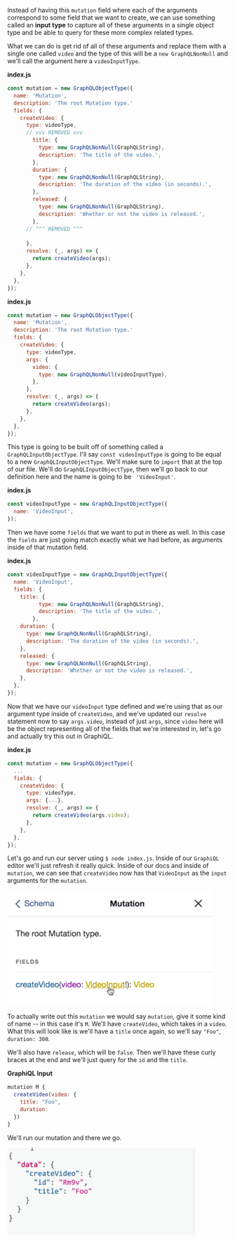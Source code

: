 Instead of having this `mutation` field where each of the arguments correspond to some field that we want to create, we can use something called an **input type** to capture all of these arguments in a single object type and be able to query for these more complex related types.

What we can do is get rid of all of these arguments and replace them with a single one called `video` and the type of this will be a `new GraphQLNonNull` and we'll call the argument here a `videoInputType`.

**index.js**
```javascript
const mutation = new GraphQLObjectType({
  name: 'Mutation',
  description: 'The root Mutation type.'
  fields: {
    createVideo: {
      type: videoType,
      // vvv REMOVED vvv
        title: {
          type: new GraphQLNonNull(GraphQLString),
          description: 'The title of the video.',
        },
        duration: {
          type: new GraphQLNonNull(GraphQLString),
          description: 'The duration of the video (in seconds).',
        },
        released: {
          type: new GraphQLNonNull(GraphQLString),
          description: 'Whether or not the video is released.',
        },
      // ^^^ REMOVED ^^^ 

      },
      resolve: (_, args) => {
        return createVideo(args);
      },
    },
  },
});
```

**index.js**
```javascript
const mutation = new GraphQLObjectType({
  name: 'Mutation',
  description: 'The root Mutation type.'
  fields: {
    createVideo: {
      type: videoType,
      args: {
        video: {
          type: new GraphQLNonNull(videoInputType),
        },
      },
      resolve: (_, args) => {
        return createVideo(args);
      },
    },
  },
});
```
This type is going to be built off of something called a `GraphQLInputObjectType`. I'll say `const videoInputType` is going to be equal to a new `GraphQLInputObjectType`. We'll make sure to `import` that at the top of our file. We'll do `GraphQLInputObjectType`, then we'll go back to our definition here and the name is going to be `
'VideoInput'`.

**index.js**
```javascript
const videoInputType = new GraphQLInputObjectType({
  name: 'VideoInput',
});
```

Then we have some `fields` that we want to put in there as well. In this case the `fields` are just going match exactly what we had before, as arguments inside of that mutation field.

**index.js**
```javascript
const videoInputType = new GraphQLInputObjectType({
  name: 'VideoInput',
  fields: {
    title: {
          type: new GraphQLNonNull(GraphQLString),
          description: 'The title of the video.',
        },
    duration: {
      type: new GraphQLNonNull(GraphQLString),
      description: 'The duration of the video (in seconds).',
    },
    released: {
      type: new GraphQLNonNull(GraphQLString),
      description: 'Whether or not the video is released.',
    },
  },
});
```

Now that we have our `videoInput` type defined and we're using that as our argument type inside of `createVideo`, and we've updated our `resolve` statement now to say `args.video`, instead of just `args`, since `video` here will be the object representing all of the fields that we're interested in, let's go and actually try this out in GraphiQL.

**index.js**
```javascript
const mutation = new GraphQLObjectType({
  ...
  fields: {
    createVideo: {
      type: videoType,
      args: {...},
      resolve: (_, args) => {
        return createVideo(args.video);
      },
    },
  },
});
```

Let's go and run our server using `$ node index.js`. Inside of our `GraphiQL` editor we'll just refresh it really quick. Inside of our docs and inside of `mutation`, we can see that `createVideo` now has that `VideoInput` as the `input` arguments for the `mutation`.

![Video Input Doc](../images/javascript-create-an-input-object-type-for-complex-mutations-video-input.png)

To actually write out this `mutation` we would say `mutation`, give it some kind of name -- in this case it's `M`. We'll have `createVideo`, which takes in a `video`. What this will look like is we'll have a `title` once again, so we'll say `"Foo"`, `duration: 300`.

We'll also have `release`, which will be `false`. Then we'll have these curly braces at the end and we'll just query for the `id` and the `title`.

**GraphiQL Input**
```javascript
mutation M {
  createVideo(video: {
    title: "Foo",
    duration: 
  })
}
```

We'll run our mutation and there we go.

![Result](../images/javascript-create-an-input-object-type-for-complex-mutations-mutation-result.png)